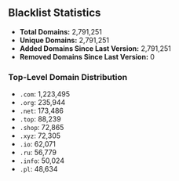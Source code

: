## Blacklist Statistics

- **Total Domains:** 2,791,251
- **Unique Domains:** 2,791,251
- **Added Domains Since Last Version:** 2,791,251
- **Removed Domains Since Last Version:** 0

### Top-Level Domain Distribution

-  `.com`: 1,223,495
-  `.org`: 235,944
-  `.net`: 173,486
-  `.top`: 88,239
-  `.shop`: 72,865
-  `.xyz`: 72,305
-  `.io`: 62,071
-  `.ru`: 56,779
-  `.info`: 50,024
-  `.pl`: 48,634
